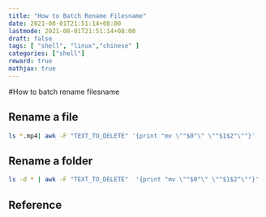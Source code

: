 ```yaml
---
title: "How to Batch Rename Filesname"
date: 2021-08-01T21:51:14+08:00
lastmode: 2021-08-01T21:51:14+08:00
draft: false
tags: [ "shell", "linux","chinese" ]
categories: ["shell"]
reward: true
mathjax: true
---
```


#How to batch rename filesname


## Rename a file
```bash
ls *.mp4| awk -F "TEXT_TO_DELETE" '{print "mv \""$0"\" \""$1$2"\""}'  | bash
```

## Rename a  folder

```bash
ls -d * | awk -F "TEXT_TO_DELETE"  '{print "mv \""$0"\" \""$1$2"\""}' | bash
```


## Reference